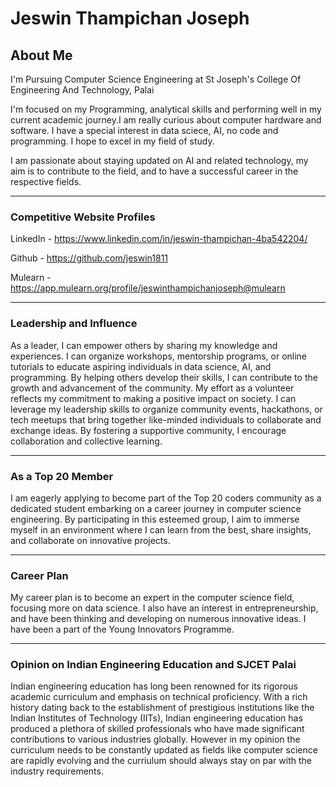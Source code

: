 # Jeswin Thampichan Joseph

## About Me

I'm Pursuing Computer Science Engineering at St Joseph's College Of Engineering And Technology, Palai

I'm focused on my Programming, analytical skills and performing well in my current academic journey.I am really curious about computer hardware and software. I have a special interest in data sciece, AI, no code and programming. I hope to excel in my field of study.

I am passionate about staying updated on AI and related technology, my aim is to contribute to the field, and to have a successful career in the respective fields.

---

### Competitive Website Profiles

LinkedIn - https://www.linkedin.com/in/jeswin-thampichan-4ba542204/

Github - https://github.com/jeswin1811

Mulearn - https://app.mulearn.org/profile/jeswinthampichanjoseph@mulearn

---

### Leadership and Influence

As a leader, I can empower others by sharing my knowledge and experiences. I can organize workshops, mentorship programs, or online tutorials to educate aspiring individuals in data science, AI, and programming. By helping others develop their skills, I can contribute to the growth and advancement of the community. My effort as a volunteer reflects my commitment to making a positive impact on society. I can leverage my leadership skills to organize community events, hackathons, or tech meetups that bring together like-minded individuals to collaborate and exchange ideas. By fostering a supportive community, I encourage collaboration and collective learning.

---

### As a Top 20 Member

I am eagerly applying to become part of the Top 20 coders community as a dedicated student embarking on a career journey in computer science engineering. By participating in this esteemed group, I aim to immerse myself in an environment where I can learn from the best, share insights, and collaborate on innovative projects.

---

### Career Plan

My career plan is to become an expert in the computer science field, focusing more on data science. I also have an interest in entrepreneurship, and have been thinking and developing on numerous innovative ideas. I have been a part of the Young Innovators Programme. 

---

### Opinion on Indian Engineering Education and SJCET Palai

Indian engineering education has long been renowned for its rigorous academic curriculum and emphasis on technical proficiency. With a rich history dating back to the establishment of prestigious institutions like the Indian Institutes of Technology (IITs), Indian engineering education has produced a plethora of skilled professionals who have made significant contributions to various industries globally. However in my opinion the curriculum needs to be constantly updated as fields like computer science are rapidly evolving and the curriulum should always stay on par with the industry requirements.
